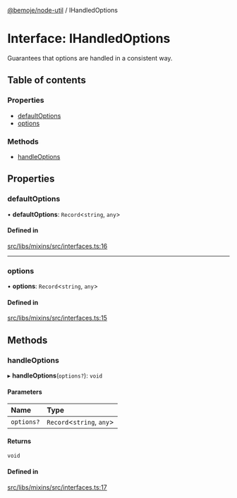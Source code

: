 [@bemoje/node-util](/docs/index.md) / IHandledOptions

# Interface: IHandledOptions

Guarantees that options are handled in a consistent way.

## Table of contents

### Properties

- [defaultOptions](/docs/interfaces/IHandledOptions.md#defaultoptions)
- [options](/docs/interfaces/IHandledOptions.md#options)

### Methods

- [handleOptions](/docs/interfaces/IHandledOptions.md#handleoptions)

## Properties

### defaultOptions

• **defaultOptions**: `Record`<`string`, `any`\>

#### Defined in

[src/libs/mixins/src/interfaces.ts:16](https://github.com/bemoje/bemoje-node-util/blob/2716028/src/libs/mixins/src/interfaces.ts#L16)

___

### options

• **options**: `Record`<`string`, `any`\>

#### Defined in

[src/libs/mixins/src/interfaces.ts:15](https://github.com/bemoje/bemoje-node-util/blob/2716028/src/libs/mixins/src/interfaces.ts#L15)

## Methods

### handleOptions

▸ **handleOptions**(`options?`): `void`

#### Parameters

| Name | Type |
| :------ | :------ |
| `options?` | `Record`<`string`, `any`\> |

#### Returns

`void`

#### Defined in

[src/libs/mixins/src/interfaces.ts:17](https://github.com/bemoje/bemoje-node-util/blob/2716028/src/libs/mixins/src/interfaces.ts#L17)
